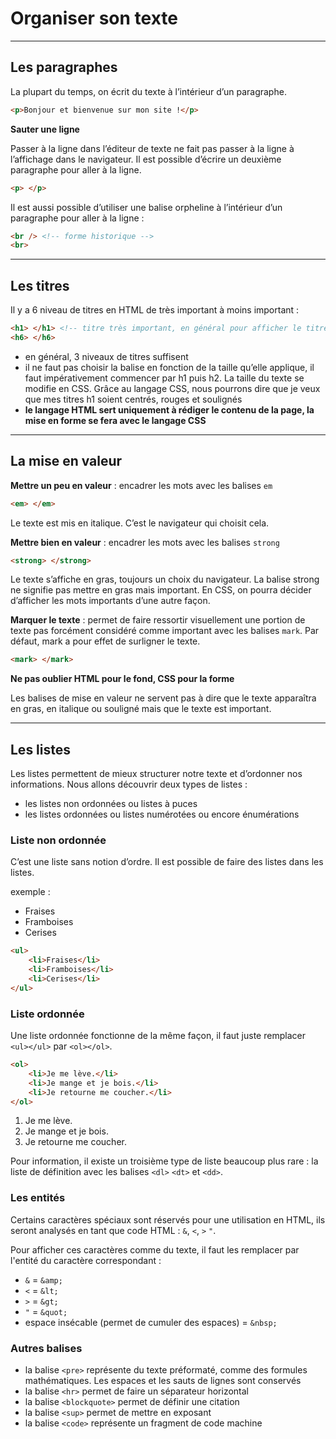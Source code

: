 # Organiser son texte

----

## Les paragraphes

La plupart du temps, on écrit du texte à l’intérieur d’un paragraphe.
```html
<p>Bonjour et bienvenue sur mon site !</p>
```

**Sauter une ligne**

Passer à la ligne dans l’éditeur de texte ne fait pas passer à la ligne à l’affichage dans le navigateur.
Il est possible d’écrire un deuxième paragraphe pour aller à la ligne.
```html
<p> </p>
```
Il est aussi possible d’utiliser une balise orpheline à l’intérieur d’un paragraphe pour aller à la ligne :
```html
<br /> <!-- forme historique -->
<br>
```

----

## Les titres

Il y a 6 niveau de titres en HTML de très important à moins important :
```html
<h1> </h1> <!-- titre très important, en général pour afficher le titre de la page au début de celle-ci -->
<h6> </h6>
```

- en général, 3 niveaux de titres suffisent
- il ne faut pas choisir la balise en fonction de la taille qu’elle applique, il faut impérativement commencer par h1 puis h2. La taille du texte se modifie en CSS. Grâce au langage CSS, nous pourrons dire que je veux que mes titres h1 soient centrés, rouges et soulignés
- **le langage HTML sert uniquement à rédiger le contenu de la page, la mise en forme se fera avec le langage CSS**

----

## La mise en valeur

**Mettre un peu en valeur** : encadrer les mots avec les balises `em`

```html
<em> </em>
```
Le texte est mis en italique. C’est le navigateur qui choisit cela.


**Mettre bien en valeur** : encadrer les mots avec les balises `strong`
```html
<strong> </strong>
```
Le texte s’affiche en gras, toujours un choix du navigateur. La balise strong ne signifie pas mettre en gras mais important. En CSS, on pourra décider d’afficher les mots importants d’une autre façon.

**Marquer le texte** : permet de faire ressortir visuellement une portion de texte pas forcément considéré comme important avec les balises `mark`. Par défaut, mark a pour effet de surligner le texte.
```html
<mark> </mark>
```

**Ne pas oublier HTML pour le fond, CSS pour la forme**

Les balises de mise en valeur ne servent pas à dire que le texte apparaîtra en gras, en italique ou souligné mais que le texte est important.

----

## Les listes
Les listes permettent de mieux structurer notre texte et d’ordonner nos informations. Nous allons découvrir deux types de listes :
- les listes non ordonnées ou listes à puces
- les listes ordonnées ou listes numérotées ou encore énumérations

### Liste non ordonnée
C’est une liste sans notion d’ordre. Il est possible de faire des listes dans les listes.

exemple :
- Fraises
- Framboises
- Cerises
```html
<ul>
    <li>Fraises</li>
    <li>Framboises</li>
    <li>Cerises</li>
</ul>
```

### Liste ordonnée
Une liste ordonnée fonctionne de la même façon, il faut juste remplacer `<ul></ul>` par `<ol></ol>`.
```html
<ol>
    <li>Je me lève.</li>
    <li>Je mange et je bois.</li>
    <li>Je retourne me coucher.</li>
</ol>
```
1. Je me lève.
2. Je mange et je bois.
3. Je retourne me coucher.

Pour information, il existe un troisième type de liste beaucoup plus rare : la liste de définition avec les balises `<dl>` `<dt>` et `<dd>`.

### Les entités

Certains caractères spéciaux sont réservés pour une utilisation en HTML, ils seront analysés en tant que code HTML : `&`, `<`, `>` `"`.

Pour afficher ces caractères comme du texte, il faut les remplacer par l'entité du caractère correspondant :
- `&` = `&amp;`
- `<` = `&lt;`
- `>` = `&gt;`
- `"` = `&quot;`
- espace insécable (permet de cumuler des espaces) = `&nbsp;`

### Autres balises

- la balise `<pre>` représente du texte préformaté, comme des formules mathématiques. Les espaces et les sauts de lignes sont conservés
- la balise `<hr>` permet de faire un séparateur horizontal
- la balise `<blockquote>` permet de définir une citation
- la balise `<sup>` permet de mettre en exposant
- la balise `<code>` représente un fragment de code machine
